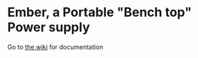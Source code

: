 # Ember, a Portable "Bench top" Power supply

Go to [the wiki](https://github.com/simenhs/Blue_Smoke_Portable_benchtop_supply/wiki) for documentation



